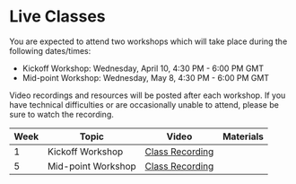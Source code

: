 # Live Classes

You are expected to attend two workshops which will take place during the following dates/times: 

- Kickoff Workshop: Wednesday, April 10, 4:30 PM - 6:00 PM GMT
- Mid-point Workshop: Wednesday, May 8, 4:30 PM - 6:00 PM GMT

Video recordings and resources will be posted after each workshop. If you have technical difficulties or are occasionally unable to
attend, please be sure to watch the recording.  

| Week | Topic                        | Video                           | Materials               |
| ---- | ---------------------------- | ------------------------------- | ----------------------- |
| 1    | Kickoff Workshop             | [Class Recording](https://youtu.be/i2fNUlU4C8g) | |
| 5    | Mid-point Workshop           | [Class Recording](https://youtu.be/rf3lD7H-EsE) | |
